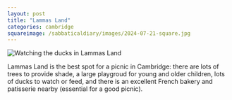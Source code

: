 ```yaml
---
layout: post
title: "Lammas Land"
categories: cambridge
squareimage: /sabbaticaldiary/images/2024-07-21-square.jpg
---
```

<img src="/sabbaticaldiary/images/2024-07-21.jpg" alt="Watching the ducks in Lammas Land" class="center">

Lammas Land is the best spot for a picnic in Cambridge: there are lots of trees to provide shade, a large playgroud for young and older children, lots of ducks to watch or feed, and there is an excellent French bakery and patisserie nearby (essential for a good picnic). 